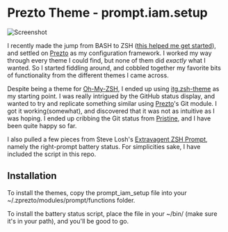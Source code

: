 # Prezto Theme - prompt.iam.setup

![Screenshot](http://i.imgur.com/C3hgY1l.jpg)

I recently made the jump from BASH to ZSH ([this helped me get started](http://mikebuss.com/2014/02/02/a-beautiful-productive-terminal-experience/)), and settled on [Prezto](https://github.com/sorin-ionescu/prezto) as my configuration framework. I worked my way through every theme I could find, but none of them did *exactly* what I wanted. So I started fiddling around, and cobbled together my favorite bits of functionality from the different themes I came across. 

Despite being a theme for [Oh-My-ZSH](https://github.com/robbyrussell/oh-my-zsh), I ended up using [itg.zsh-theme](https://github.com/itsthatguy/itg.zsh-theme) as my starting point. I was really intrigued by the GitHub status display, and wanted to try and replicate something similar using [Prezto](https://github.com/sorin-ionescu/prezto)'s Git module. I got it working(somewhat), and discovered that it was not as intuitive as I was hoping. I ended up cribbing the Git status from [Pristine](http://dhruvasagar.com/2015/11/28/pristine-zsh-theme), and I have been quite happy so far. 

I also pulled a few pieces from Steve Losh's [Extravagent ZSH Prompt](http://stevelosh.com/blog/2010/02/my-extravagant-zsh-prompt/), namely the right-prompt battery status. For simplicities sake, I have included the script in this repo. 


## Installation

To install the themes, copy the prompt_iam_setup file into your ~/.zprezto/modules/prompt/functions folder. 

To install the battery status script, place the file in your ~/bin/ (make sure it's in your path), and you'll be good to go. 
